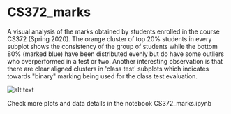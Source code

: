 # CS372_marks
A visual analysis of the marks obtained by students enrolled in the course CS372 (Spring 2020). 
The orange cluster of top 20% students in every subplot shows the consistency of the group of students while the bottom 80% (marked blue) have been distributed evenly but do have some outliers who overperformed in a test or two.
Another interesting observation is that there are clear aligned clusters in 'class test' subplots which indicates towards "binary" marking being used for the class test evaluation.

![alt text](https://github.com/ghaikanav/CS372_marks/blob/master/CS372.png)

Check more plots and data details in the notebook CS372_marks.ipynb
